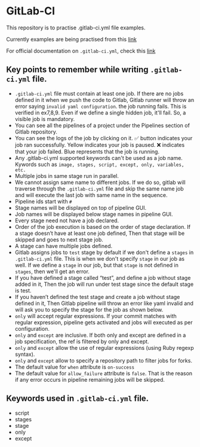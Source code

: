 # GitLab-CI
This repository is to practise .gitlab-ci.yml file examples.

Currently examples are being practised from this [link](https://medium.com/faun/ci-cd-essentials-from-scratch-with-gitlab-61502acf318e)

For official documentation on `.gitlab-ci.yml`, check this [link](https://docs.gitlab.com/ee/ci/yaml/README.html?source=post_page-----61502acf318e----------------------)

## Key points to remember while writing `.gitlab-ci.yml` file.
* `.gitlab-ci.yml` file must contain at least one job.  If there are no jobs defined in it when we push the code to Gitlab, Gitlab runner will throw an error saying `invalid yaml configuration`. the job running fails. This is verified in ex7,8,9. Even if we define a single hidden job, it'll fail. So, a visible job is mandatory.
* You can see all the pipelines of a project under the Pipelines section of Gitlab repository.
* You can see the logs of the job by clicking on it. ✅ button indicates your job ran successfully. Yellow indicates your job is paused. ❌ indicates that your job failed. Blue represents that the job is running.
* Any .gitlab-ci.yml supported keywords can't be used as a job name. Kywords such as `image, stages, script, except, only, variables, etc.`
* Multiple jobs in same stage run in parallel.
* We cannot assign same name to different jobs. If we do so, gitlab will traverse through the `.gitlab-ci.yml` file and skip the same name job and will execute the last job with same name in the sequence.
* Pipeline ids start with `#`
* Stage names will be displayed on top of pipeline GUI.
* Job names will be displayed below stage names in pipeline GUI.
* Every stage need not have a job declared.
* Order of the job execution is based on the order of stage declaration. If a stage doesn’t have at least one job defined, Then that stage will be skipped and goes to next stage job.
* A stage can have multiple jobs defined.
* Gitlab assigns jobs to `test` stage by default if we don't define a `stages` in `.gitlab-ci.yml` file. This is when we don't specify `stage` in our job as well. If we define a `stage` in our job, but that `stage` is not defined in `stages`, then we'll get an error.
* If you have defined a stage called “test”, and define a job without stage added in it, Then the job will run under test stage since the default stage is test.
* If you haven’t defined the test stage and create a job without stage defined in it, Then Gitlab pipeline will throw an error like yaml invalid and will ask you to specify the stage for the job as shown below.
* `only` will accept regular expressions. If your commit matches with regular expression, pipeline gets activated and jobs will executed as per configuration.
* `only` and `except` are inclusive. If both only and except are defined in a job specification, the ref is filtered by only and except.
* `only` and `except` allow the use of regular expressions (using Ruby regexp syntax).
* `only` and `except` allow to specify a repository path to filter jobs for forks.
* The default value for `when` attribute is `on-success`
* The default value for `allow_failure` attribute is `false`. That is the reason if any error occurs in pipeline remaining jobs will be skipped.


## Keywords used in `.gitlab-ci.yml`  file.
* script
* stages
* stage
* only
* except
